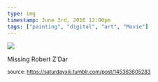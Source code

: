 ```yaml
---
type: img
timestamp: June 3rd, 2016 12:00pm
tags: ["painting", "digital", "art", "Movie"]
---
```

<img src="https://saturdayxiii.github.io/media/media/145363605283.jpg"/>
                                                                                          
Missing Robert Z’Dar
 
                                    
                
                
                
                
                                
<small>source: https://saturdayxiii.tumblr.com/post/145363605283</small>